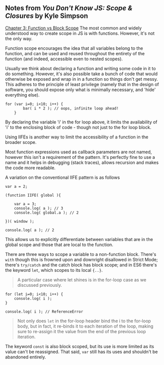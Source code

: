 ## Notes from *You Don't Know JS: Scope & Closures* by Kyle Simpson

[Chapter 3: Function vs Block Scope](https://github.com/getify/You-Dont-Know-JS/blob/master/scope%20%26%20closures/ch3.md)
The most common and widely understood way to create scope in JS is with functions. However, it's not the only way.  

Function scope encourages the idea that all variables belong to the function, and can be used and reused throughout the entirety of the function (and indeed, accessible even to nested scopes).  

Usually we think about declaring a function and writing some code in it to do something. However, it's also possible take a bunch of code that would otherwise be exposed and wrap in in a function so things don't get messy. This adheres to the principle of least privilege (namely that in the design of software, you should expose only what is minimally necessary, and 'hide' everything else).  

```
for (var i=0; i<10; i++) {
		bar( i * 2 ); // oops, infinite loop ahead!
	}
```

By declaring the variable 'i' in the for loop above, it limits the availability of 'i' to the enclosing block of code - though not just to the for loop block.  

Using IIFEs is another way to limit the accessibility of a function in the broader scope.

Most function expressions used as callback parameters are not named, however this isn't a requirement of the pattern. It's perfectly fine to use a name and it helps in debugging (stack traces), allows recursion and makes the code more readable.

A variation on the conventional IIFE pattern is as follows
```
var a = 2;

(function IIFE( global ){

	var a = 3;
	console.log( a ); // 3
	console.log( global.a ); // 2

})( window );

console.log( a ); // 2
```
This allows us to explicitly differentiate between variables that are in the global scope and those that are local to the function.

There are three ways to scope a variable to a non-function block. There's `with` though this is frowned upon and downright disallowed in Strict Mode; there's `try/catch` and the catch block has block scope; and in ES6 there's the keyword `let`, which scopes to its local `{..}`.

>A particular case where let shines is in the for-loop case as we discussed previously.
```
for (let i=0; i<10; i++) {
	console.log( i );
}

console.log( i ); // ReferenceError
```
>Not only does `let` in the for-loop header bind the i to the for-loop body, but in fact, it re-binds it to each iteration of the loop, making sure to re-assign it the value from the end of the previous loop iteration.

The keyword `const` is also block scoped, but its use is more limited as its value can't be reassigned. That said, `var` still has its uses and shouldn't be abandoned entirely.
